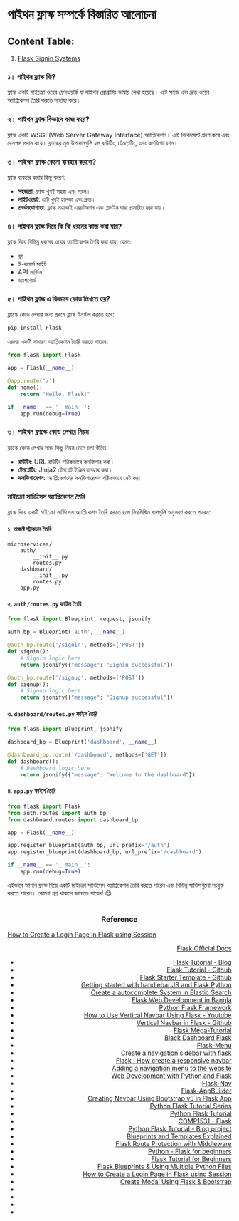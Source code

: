 
# পাইথন ফ্লাস্ক সম্পর্কে বিস্তারিত আলোচনা

## Content Table:
1. [Flask Signin Systems](https://github.com/SumonPaul18/flask-signup-signin-systems)

### ১। পাইথন ফ্লাস্ক কি?
ফ্লাস্ক একটি মাইক্রো ওয়েব ফ্রেমওয়ার্ক যা পাইথন প্রোগ্রামিং ভাষায় লেখা হয়েছে। এটি সহজ এবং দ্রুত ওয়েব অ্যাপ্লিকেশন তৈরি করতে সাহায্য করে।

### ২। পাইথন ফ্লাস্ক কিভাবে কাজ করে?
ফ্লাস্ক একটি WSGI (Web Server Gateway Interface) অ্যাপ্লিকেশন। এটি রিকোয়েস্ট গ্রহণ করে এবং রেসপন্স প্রদান করে। ফ্লাস্কের মূল উপাদানগুলি হল রাউটিং, টেমপ্লেটিং, এবং কনফিগারেশন।

### ৩। পাইথন ফ্লাস্ক কেনো ব্যবহার করবো?
ফ্লাস্ক ব্যবহার করার কিছু কারণ:
- **সহজতা**: ফ্লাস্ক খুবই সহজ এবং সরল।
- **লাইটওয়েট**: এটি খুবই হালকা এবং দ্রুত।
- **প্রবর্ধনযোগ্যতা**: ফ্লাস্ক সহজেই এক্সটেনশন এবং প্লাগইন দ্বারা প্রসারিত করা যায়।

### ৪। পাইথন ফ্লাস্ক দিয়ে কি কি ধরনের কাজ করা যায়?
ফ্লাস্ক দিয়ে বিভিন্ন ধরনের ওয়েব অ্যাপ্লিকেশন তৈরি করা যায়, যেমন:
- ব্লগ
- ই-কমার্স সাইট
- API সার্ভিস
- ড্যাশবোর্ড

### ৫। পাইথন ফ্লাস্ক এ কিভাবে কোড লিখতে হয়?
ফ্লাস্কে কোড লেখার জন্য প্রথমে ফ্লাস্ক ইনস্টল করতে হবে:
```bash
pip install Flask
```
এরপর একটি সাধারণ অ্যাপ্লিকেশন তৈরি করতে পারেন:
```python
from flask import Flask

app = Flask(__name__)

@app.route('/')
def home():
    return "Hello, Flask!"

if __name__ == '__main__':
    app.run(debug=True)
```

### ৬। পাইথন ফ্লাস্কে কোড লেখার নিয়ম
ফ্লাস্কে কোড লেখার সময় কিছু নিয়ম মেনে চলা উচিত:
- **রাউটিং**: URL রাউটিং সঠিকভাবে কনফিগার করা।
- **টেমপ্লেটিং**: Jinja2 টেমপ্লেট ইঞ্জিন ব্যবহার করা।
- **কনফিগারেশন**: অ্যাপ্লিকেশনের কনফিগারেশন সঠিকভাবে সেট করা।

### মাইক্রো সার্ভিসেস অ্যাপ্লিকেশন তৈরি
ফ্লাস্ক দিয়ে একটি মাইক্রো সার্ভিসেস অ্যাপ্লিকেশন তৈরি করতে হলে নিম্নলিখিত ধাপগুলি অনুসরণ করতে পারেন:

#### ১. প্রজেক্ট স্ট্রাকচার তৈরি
```plaintext
microservices/
    auth/
        __init__.py
        routes.py
    dashboard/
        __init__.py
        routes.py
    app.py
```

#### ২. `auth/routes.py` ফাইল তৈরি
```python
from flask import Blueprint, request, jsonify

auth_bp = Blueprint('auth', __name__)

@auth_bp.route('/signin', methods=['POST'])
def signin():
    # Signin logic here
    return jsonify({"message": "Signin successful"})

@auth_bp.route('/signup', methods=['POST'])
def signup():
    # Signup logic here
    return jsonify({"message": "Signup successful"})
```

#### ৩. `dashboard/routes.py` ফাইল তৈরি
```python
from flask import Blueprint, jsonify

dashboard_bp = Blueprint('dashboard', __name__)

@dashboard_bp.route('/dashboard', methods=['GET'])
def dashboard():
    # Dashboard logic here
    return jsonify({"message": "Welcome to the dashboard"})
```

#### ৪. `app.py` ফাইল তৈরি
```python
from flask import Flask
from auth.routes import auth_bp
from dashboard.routes import dashboard_bp

app = Flask(__name__)

app.register_blueprint(auth_bp, url_prefix='/auth')
app.register_blueprint(dashboard_bp, url_prefix='/dashboard')

if __name__ == '__main__':
    app.run(debug=True)
```

এইভাবে আপনি ফ্লাস্ক দিয়ে একটি মাইক্রো সার্ভিসেস অ্যাপ্লিকেশন তৈরি করতে পারেন এবং বিভিন্ন সার্ভিসগুলো সংযুক্ত করতে পারেন। কোনো প্রশ্ন থাকলে জানাতে পারেন! 😊

#
<div align="Center">
    
### Reference

</div>

<div align="left">
    
[How to Create a Login Page in Flask using Session ](https://www.youtube.com/watch?v=NiepUsVbdN0&list=PLJOZbcDBbxov43IhSlnTmHnqxgSFrhKLO&index=7)

</div>

<div align="right">
    
 [Flask Official Docs](https://flask.palletsprojects.com/)
- [Flask Tutorial - Blog](https://www.geeksforgeeks.org/flask-tutorial/)
- [Flask Tutorial - Github](https://github.com/app-generator/tutorial-flask/tree/main)
- [Flask Starter Template - Github](https://github.com/ksh7/flask-starter.git)
- [Getting started with handlebar.JS and Flask Python](https://www.youtube.com/watch?v=mAivEV6qSLg)
- [Create a autocomplete System in Elastic Search](https://www.youtube.com/watch?v=gDOu_Su1GqY)
- [Flask Web Development in Bangla](https://www.youtube.com/playlist?list=PL5WWFMzXof5hA8cLzEoim7BEkHcmddbOK)
- [Python Flask Framework](https://www.youtube.com/playlist?list=PLJOZbcDBbxov43IhSlnTmHnqxgSFrhKLO)
- [How to Use Vertical Navbar Using Flask - Youtube](https://www.youtube.com/watch?v=f-DdkUqryz4)
- [Vertical Navbar in Flask - Github](https://github.com/sathyainfotech/Vertical-Navbar.git)
- [Flask Mega-Tutorial](https://blog.miguelgrinberg.com/post/the-flask-mega-tutorial-part-xi-facelift)
- [Black Dashboard Flask](https://demos.creative-tim.com/black-dashboard-flask/docs/1.0/components/dropdowns.html)
- [Flask-Menu](https://flask-menu.readthedocs.io/en/latest/)
- [Create a navigation sidebar with flask](https://michaelabrahamsen.com/posts/create-navigation-sidebar-with-flask/)
- [Flask : How create a responsive navbar](https://github.com/Faouzizi/createNavigationBarFlask.git)
- [Adding a navigation menu to the website](https://pythonhow.com/python-tutorial/flask/Adding-a-navigation-menu-to-the-website/)
- [Web Development with Python and Flask](https://pythonhow.com/python-tutorial/flask/web-development-with-python-and-flask/)
- [Flask-Nav](https://github.com/zcyuefan/flask-navbar.git)
- [Flask-AppBuilder](https://flask-appbuilder.readthedocs.io/en/latest/index.html)
- [Creating Navbar Using Bootstrap v5 in Flask App](https://www.youtube.com/watch?v=iBBciQeFy18)
- [Python Flask Tutorial Series](https://www.youtube.com/playlist?list=PLutwis6L8ml-fBrd5p3nhsZ7Y-wduKNPA)
- [Python Flask Tutorial](https://www.youtube.com/playlist?list=PLJJcOjd3n1Zddc1RmIhkjmND7qKS6WGiC)
- [COMP1531 - Flask](https://www.youtube.com/playlist?list=PLbSaCpDlfd6qTRiRQFIkCDU7RbAmk_sIR)
- [Python Flask Tutorial - Blog project](https://www.youtube.com/playlist?list=PLe4mIUXfbIqaLWrzsSDQAAK3_NQB1jBZZ)
- [Blueprints and Templates Explained](https://www.youtube.com/watch?v=w6v9A5peQT8)
- [Flask Route Protection with Middleware](https://www.youtube.com/watch?v=M9n3q_VYtko&list=PL19fiuet8c3mexpvz9mfHD2BHrY8YM0oL&index=13)
- [Python - Flask for beginners](https://www.youtube.com/playlist?list=PLIbZb2AYMPrXcC8BsXy_dyIwHBVASsXtM)
- [Flask Tutorial for Beginners](https://www.youtube.com/playlist?list=PLrC-HcVNfULaP6y6z57MaF2L9fZz0RQJq)
- [Flask Blueprints & Using Multiple Python Files](https://www.youtube.com/watch?v=WteIH6J9v64)
- [How to Create a Login Page in Flask using Session ](https://www.youtube.com/watch?v=NiepUsVbdN0&list=PLJOZbcDBbxov43IhSlnTmHnqxgSFrhKLO&index=7)
- [Create Modal Using Flask & Bootstrap](https://www.youtube.com/watch?v=lp1xphXWZOs&list=PLJOZbcDBbxov43IhSlnTmHnqxgSFrhKLO&index=13)
- []()
- []()
- []()
- []()
  
</div>
